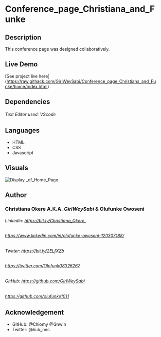 # Conference_page_Christiana_and_Funke

## Description
This conference page was designed collaboratively.

## Live Demo
[See project live here] (https://raw.githack.com/GirlWeySabi/Conference_page_Christiana_and_Funke/home/index.html)

## Dependencies
###### Text Editor used: VScode

## Languages
* HTML
* CSS
* Javascript

## Visuals
![Display _of_Home_Page](/ConferencePage.PNG "Display _of_Home_Page")

## Author 
### Christiana Okere A.K.A. _GirlWeySabi_ & Olufunke Owoseni

###### LinkedIn: https://bit.ly/Christiana_Okere_
###### https://www.linkedin.com/in/olufunke-owoseni-120307188/

###### Twitter: https://bit.ly/2ELfXZb
###### https://twitter.com/Olufunk08326267

###### GitHub: https://github.com/GirlWeySabi
###### https://github.com/olufunke1011

## Acknowledgement
* GitHub: @Chiomy @Gnwin
* Twitter: @hub_mic




